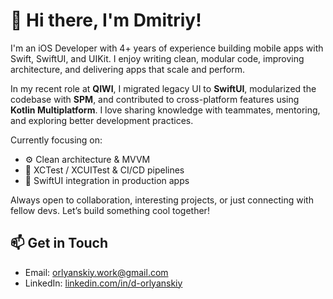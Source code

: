 # 👋 Hi there, I'm Dmitriy!

I'm an iOS Developer with 4+ years of experience building mobile apps with Swift, SwiftUI, and UIKit. I enjoy writing clean, modular code, improving architecture, and delivering apps that scale and perform.

In my recent role at **QIWI**, I migrated legacy UI to **SwiftUI**, modularized the codebase with **SPM**, and contributed to cross-platform features using **Kotlin Multiplatform**. I love sharing knowledge with teammates, mentoring, and exploring better development practices.

Currently focusing on:

- ⚙️ Clean architecture & MVVM
- 🧪 XCTest / XCUITest & CI/CD pipelines
- 📱 SwiftUI integration in production apps

Always open to collaboration, interesting projects, or just connecting with fellow devs. Let’s build something cool together!

## 📫 Get in Touch
- Email: [orlyanskiy.work@gmail.com](mailto:orlyanskiy.work@gmail.com)  
- LinkedIn: [linkedin.com/in/d-orlyanskiy](https://www.linkedin.com/in/d-orlyanskiy)  
